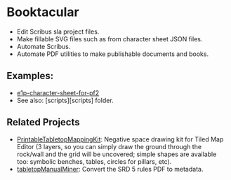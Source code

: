 # Booktacular

- Edit Scribus sla project files.
- Make fillable SVG files such as from character sheet JSON files.
- Automate Scribus.
- Automate PDF utilities to make publishable documents and books.

## Examples:
- [e1p-character-sheet-for-pf2](https://github.com/Hierosoft/e1p-character-sheet-for-pf2)
- See also: [scripts][scripts] folder.

## Related Projects
- [PrintableTabletopMappingKit](https://github.com/Hierosoft/PrintableTabletopMappingKit): Negative space drawing kit for Tiled Map Editor (3 layers, so you can simply draw the ground through the rock/wall and the grid will be uncovered; simple shapes are available too: symbolic benches, tables, circles for pillars, etc).
- [tabletopManualMiner](https://github.com/Hierosoft/tabletopManualMiner): Convert the SRD 5 rules PDF to metadata.